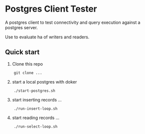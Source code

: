 # Postgres Client Tester

A postgres client to test connectivity and query execution against a postgres server.

Use to evaluate ha of writers and readers.



## Quick start

1. Clone this repo

```shell
    git clone ...
```
    

2. start a local postgres with doker


```shell
    ./start-postgres.sh
```

3. start inserting records ...


```shell
    ./run-insert-loop.sh
```

4. start reading records ...


```shell
    ./run-select-loop.sh
```

